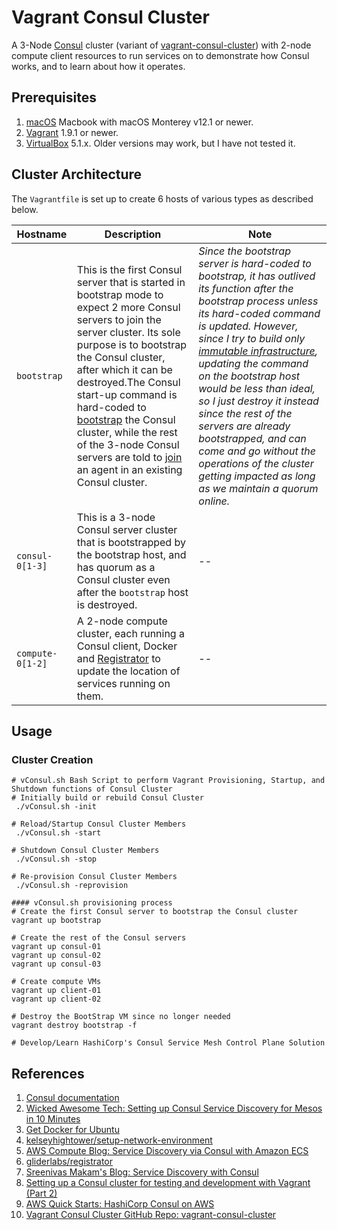 # Vagrant Consul Cluster

A 3-Node [Consul][a01] cluster (variant of [vagrant-consul-cluster][a16]) with 2-node compute client resources to run services on to demonstrate how Consul works, and to learn about how it operates.

## Prerequisites

1. [macOS][a15] Macbook with macOS Monterey v12.1 or newer.
1. [Vagrant][a13] 1.9.1 or newer.
1. [VirtualBox][a14] 5.1.x.  Older versions may work, but I have not tested it.

## Cluster Architecture

The `Vagrantfile` is set up to create 6 hosts of various types as described below.

| Hostname | Description | Note | 
|----------|-------------|------|
| `bootstrap` | This is the first Consul server that is started in bootstrap mode to expect 2 more Consul servers to join the server cluster.  Its sole purpose is to bootstrap the Consul cluster, after which it can be destroyed.The Consul start-up command is hard-coded to [bootstrap][a08] the Consul cluster, while the rest of the 3-node Consul servers are told to [join][a09] an agent in an existing Consul cluster. | *Since the bootstrap server is hard-coded to bootstrap, it has outlived its function after the bootstrap process unless its hard-coded command is updated.  However, since I try to build only [immutable infrastructure][a10], updating the command on the bootstrap host would be less than ideal, so I just destroy it instead since the rest of the servers are already bootstrapped, and can come and go without the operations of the cluster getting impacted as long as we maintain a quorum online.* |
| `consul-0[1-3]` | This is a 3-node Consul server cluster that is bootstrapped by the bootstrap host, and has quorum as a Consul cluster even after the `bootstrap` host is destroyed. | -- |
| `compute-0[1-2]` | A 2-node compute cluster, each running a Consul client, Docker and [Registrator][a06] to update the location of services running on them. | -- |


## Usage

### Cluster Creation

```
# vConsul.sh Bash Script to perform Vagrant Provisioning, Startup, and Shutdown functions of Consul Cluster
# Initially build or rebuild Consul Cluster
 ./vConsul.sh -init

# Reload/Startup Consul Cluster Members
 ./vConsul.sh -start

# Shutdown Consul Cluster Members
 ./vConsul.sh -stop

# Re-provision Consul Cluster Members
 ./vConsul.sh -reprovision

#### vConsul.sh provisioning process
# Create the first Consul server to bootstrap the Consul cluster
vagrant up bootstrap

# Create the rest of the Consul servers
vagrant up consul-01
vagrant up consul-02
vagrant up consul-03

# Create compute VMs
vagrant up client-01
vagrant up client-02

# Destroy the BootStrap VM since no longer needed
vagrant destroy bootstrap -f

# Develop/Learn HashiCorp's Consul Service Mesh Control Plane Solution
```
## References

1. [Consul documentation][a01]
1. [Wicked Awesome Tech: Setting up Consul Service Discovery for Mesos in 10 Minutes][a02]
1. [Get Docker for Ubuntu][a03]
1. [kelseyhightower/setup-network-environment][a04]
1. [AWS Compute Blog: Service Discovery via Consul with Amazon ECS][a05]
1. [gliderlabs/registrator][a06]
1. [Sreenivas Makam's Blog: Service Discovery with Consul][a07]
1. [Setting up a Consul cluster for testing and development with Vagrant (Part 2)][a16]
1. [AWS Quick Starts: HashiCorp Consul on AWS][a15]
1. [Vagrant Consul Cluster GitHub Repo: vagrant-consul-cluster][a16]

[a01]: https://www.consul.io/
[a02]: http://www.wickedawesometech.us/2016/04/setting-up-consul-service-discovery-in.html
[a03]: https://docs.docker.com/engine/installation/linux/ubuntu/
[a04]: https://github.com/kelseyhightower/setup-network-environment
[a05]: https://aws.amazon.com/blogs/compute/service-discovery-via-consul-with-amazon-ecs/
[a06]: http://gliderlabs.com/registrator/latest/
[a07]: https://sreeninet.wordpress.com/2016/04/17/service-discovery-with-consul/
[a08]: https://www.consul.io/docs/guides/bootstrapping.html
[a09]: https://www.consul.io/docs/agent/options.html#_join
[a10]: https://www.oreilly.com/ideas/an-introduction-to-immutable-infrastructure
[a12]: https://brew.sh/
[a13]: https://www.vagrantup.com/
[a14]: https://www.virtualbox.org/
[a15]: https://aws.amazon.com/quickstart/architecture/consul/
[a16]: http://www.andyfrench.info/2015/08/setting-up-consul-cluster-for-testing_15.html
[a15]: https://www.apple.com/macos/monterey/
[a16]: https://github.com/infrastructure-as-code/vagrant-consul-cluster